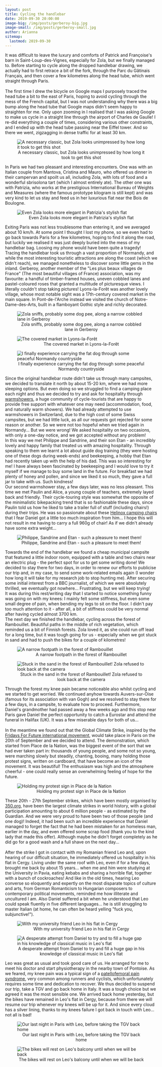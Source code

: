 ```yaml
---
layout: post
title: Cycling the handlebar
date: 2019-09-30 20:00:00
image-big: /img/posts/gerberoy-big.jpg
image-small: /img/posts/gerberoy-small.jpg
author: Arianna
sitemap:
  lastmod: 2019-09-30
---
```

<!--caption: 'A picturesque cobbled street in Gerberoy'-->
It was difficult to leave the luxury and comforts of Patrick and Françoise's barn in Saint-Loup-des-Vignes, especially for Zola, but we finally managed to. Before starting to cycle along the dropped handlebar drawing, we actually had to first retrace a bit of the fork, through the Parc du Gâtinais Français, and then cover a few kilometres along the head tube, which went straight through Paris.   
<br>
The first time I drew the bicycle on Google maps I purposely traced the head tube a bit to the east of Paris, hoping to avoid cycling through the mess of the French capital, but I was not understanding why there was a big bump along the head tube that Google maps didn't seem happy to straighten for me. Only upon zooming in I realised that I was asking Google to make us cycle in a straight line through the airport of Charles de Gaulle! I re-did everything a couple of times, considering various other constraints, and I ended up with the head tube passing near the Eiffel tower. And so there we went, zigzagging in dense traffic for at least 30 km. 

<div id="horizontal-image">
	<figure>
	<img class="img-responsive center-block" src=" /img/posts/eiffel.jpg" alt="A necessary classic, but Zola looks unimpressed by how long it took to get this shot">
	<figcaption style="text-align: center;">A necessary classic, but Zola looks unimpressed by how long it took to get this shot</figcaption>
	</figure><p></p> 
</div>

In Paris we had two pleasant and interesting encounters. One was with an Italian couple from Mantova, Cristina and Mauro, who offered us dinner in their campervan and spoilt us all, including Zola, with lots of food and a wonderful sbrisolona tart (which I almost entirely ate). The other one was with Patrizia, who works at the prestigious International Bureau of Weights and Measures (where the famous prototype kilogram is still kept) and was very kind to let us stay and feed us in her luxurious flat near the Bois de Boulogne.  

<div id="vertical-image">
	<figure>
	<img class="img-responsive center-block" src=" /img/posts/patrizia.jpg" alt="Even Zola looks more elegant in Patrizia's stylish flat">
	<figcaption style="text-align: center;">Even Zola looks more elegant in Patrizia's stylish flat</figcaption>
	</figure><p></p>
</div>

Exiting Paris was not less troublesome than entering it, and we averaged about 10 km/h. At some point I thought I lost my phone, so we even had to go back towards Paris for a few kilometres, hoping to find it along the road, but luckily we realised it was just deeply buried into the mess of my handlebar bag. Loosing my phone would have been quite a tragedy!
<br>
Tracing the handlebar took us through a vast proportion of Normandy, and while the most interesting touristic attractions are along the coast (which we didn't reach), we managed nonetheless to discover some little gems in the inland. Gerberoy, another member of the "Les plus beaux villages de France" (The most beautiful villages of France) association, was my favourite: a handful of timber-framed houses, uneven cobbled lanes and pastel-coloured roses that granted a multitude of picturesque views. I literally couldn't stop taking pictures! Lyons-la-Forêt was another lovely village, whose most notable sight was a 17th-century covered market in the main square. In Pont-de-l'Arche instead we visited the church of Notre-Dame-des-Arts, built in a flamboyant Gothic style and richly decorated.    

<div id="horizontal-image" style="padding-bottom: 0px">
	<figure>
	<img class="img-responsive center-block" src=" /img/posts/gerberoy2.jpg" alt="Zola sniffs, probably some dog pee, along a narrow cobbled lane in Gerberoy">
	<figcaption style="text-align: center;">Zola sniffs, probably some dog pee, along a narrow cobbled lane in Gerberoy</figcaption>
	</figure><p></p>
</div>

<div id="horizontal-image" style="padding-bottom: 0px">
	<figure>
	<img class="img-responsive center-block" src=" /img/posts/lyons.jpg" alt="The covered market in Lyons-la-Forêt">
	<figcaption style="text-align: center;">The covered market in Lyons-la-Forêt</figcaption>
	</figure><p></p>
</div>

<div id="horizontal-image">
	<figure>
	<img class="img-responsive center-block" src=" /img/posts/ari-cargo.jpg" alt="I finally experience carrying the fat dog through some peaceful Normandy countryside">
	<figcaption style="text-align: center;">I finally experience carrying the fat dog through some peaceful Normandy countryside</figcaption>
	</figure><p></p>
</div>

Since the original handlebar route didn't take us through many campsites, we decided to translate it north by about 15-20 km, where we had more sleeping options. But even doing so we struggled to find a camping place each night and thus we decided to try and ask for hospitality through <a class="green" target="_blank"  href="https://www.warmshowers.org/">warmshowers</a>, a huge community of cycle-tourists that are happy to provide free support with whatever one may need (accommodation, food, and naturally warm showers). We had already attempted to use warmshowers in Switzerland, due to the high cost of some Swiss campsites, but we had little luck, as all our requests got rejected for some reason or another. So we were not too hopeful when we tried again in Normandy... But we were wrong! We asked hospitality on two occasions, with only a one-day notice, and we got accepted without any problem! 
<br>
In this way we met Philippe and Sandrine, and their son Etan - an incredibly lovely and happy family that treated us with amazing hospitality. Through speaking to them we learnt a lot about guide dog training (they were hosting one of these dogs during week-ends) and beekeeping, a hobby that Etan had recently taken up with the help of his dad. This was so interesting for me! I have always been fascinated by beekeeping and I would love to try it myself if we manage to buy some land in the future. For breakfast we had plenty of honey and pollen, and since we liked it so much, they gave a full jar to take with us. Such kindness!
<br>
Our second warmshower stay, a few days later, was no less pleasant. This time we met Paulin and Alice, a young couple of teachers, extremely layed back and friendly. Their cycle-touring style was somewhat the opposite of the minimalistic bikepacking trend that is so fashionable these days, since Paulin told us how he liked to take a trailer full of stuff (including chairs!) during their trips. He was so passionate about these <a class="green" target="_blank"  href="https://helinox.com/products/chair-one">Helinox camping chairs</a> that I fear Daniel got a little too much inspiration from him... I hope this will not result in me having to carry a full 960g of chair! As if we didn't already have some extra weight... 

<div id="horizontal-image">
	<figure>
	<img class="img-responsive center-block" src=" /img/posts/philippe-sandrine.jpg" alt="Philippe, Sandrine and Etan - such a pleasure to meet them!">
	<figcaption style="text-align: center;">Philippe, Sandrine and Etan - such a pleasure to meet them!</figcaption>
	</figure><p></p>
</div>

Towards the end of the handlebar we found a cheap municipal campsite that featured a little indoor room, equipped with a table and two chairs near an electric plug - the perfect spot for us to get some writing done! We decided to stay there for two days, in order to renew our efforts to publicise our trip and, in my case, to send some work-related emails again (I wonder how long it will take for my research job to stop hunting me). After securing some initial interest from a BBC journalist, of which we were absolutely thrilled, we eventually got nowhere... Frustrating, but we will keep trying!
<br>
It was during this rest/writing day that I started to notice something funny was going on with my knees: I mainly felt some stiffness, but even some small degree of pain, when bending my legs to sit on the floor. I didn't pay too much attention to it - after all, a bit of stiffness could be very normal after having cycled almost 3700 km. 
<br>
The next day we finished the handlebar, cycling across the forest of Rambouillet. Beautiful paths in the middle of rich vegetation, which reminded us a bit of Finnish forests. Zola loved it, as she could run off lead for a long time, but it was tough going for us - especially when we got stuck in sand and had to push the bikes for a couple of kilometres!

<div id="vertical-image" style="padding-bottom: 0px">
	<figure>
	<img class="img-responsive center-block" src=" /img/posts/rambouillet.jpg" alt="A narrow footpath in the forest of Rambouillet">
	<figcaption style="text-align: center;">A narrow footpath in the forest of Rambouillet</figcaption>
	</figure><p></p>
</div>

<div id="horizontal-image">
	<figure>
	<img class="img-responsive center-block" src=" /img/posts/rambouillet-sand.jpg" alt="Stuck in the sand in the forest of Rambouillet! Zola refused to look back at the camera">
	<figcaption style="text-align: center;">Stuck in the sand in the forest of Rambouillet! Zola refused to look back at the camera</figcaption>
	</figure><p></p>
</div>

Through the forest my knee pain became noticeable also whilst cycling and we started to get worried. We continued anyhow towards Auvers-sur-Oise (famous for its association with van Gogh) and we resolved to stay there for a few days, in a campsite, to evaluate how to proceed. Furthermore, Daniel's grandmother had passed away a few weeks ago and this stop near Paris gave Daniel the perfect opportunity to catch a Eurostar and attend the funeral in Halifax (UK). It was a few miserable days for both of us...     
<br>
In the meantime we found out that the Global Climate Strike, inspired by the <a class="green" target="_blank"  href="https://www.fridaysforfuture.org">Fridays For Future international movement</a>, would take place in Paris on the 20th of September and we decided to attend. The demonstration, which started from Place de la Nation, was the biggest event of the sort that we had ever taken part in: thousands of young people, and some not so young, were marching slowly but steadily, chanting, booing, many holding those protest signs, written on cardboard, that have become an icon of the movement. It was beautiful! The enthusiasm was high and the atmosphere cheerful - one could really sense an overwhelming feeling of hope for the future. 

<div id="horizontal-image">
	<figure>
	<img class="img-responsive center-block" src=" /img/posts/global-strike.jpg" alt="Holding my protest sign in Place de la Nation">
	<figcaption style="text-align: center;">Holding my protest sign in Place de la Nation</figcaption>
	</figure><p></p>
</div>

These 20th - 27th September strikes, which have been mostly organised by <a class="green" target="_blank"  href="https://350.org/">350.org</a>, have been the largest climate strikes in world history, with a global participation amounting to about 6 million people - as estimated by the Guardian. And we were very proud to have been two of those people (and one dog)! Indeed, it had been such an incredible experience that Daniel managed to forget the fact that he had been mistaken for an homeless man, earlier in the day, and even offered some scrap food (thank you to the kind lady that made this offer). Although maybe he didn't forget completely as he did go for a good wash and a full shave on the next day...      
<br>
After the strike I got in contact with my Romanian friend Leo and, upon hearing of our difficult situation, he immediately offered us hospitality in his flat in Cergy. Living under the same roof with Leo, even if for a few days, brought me back by about 15 years... when me and him were studying at the University in Pavia, eating kebabs and sharing a horrible flat, together with a bunch of cockroaches! And like in the old times, hearing Leo converse so eloquently and expertly on the most disparate topics of culture and arts, from German Romanticism to Hungarian composers to contemporary political movements, reminded me how illiterate and uncultured I am. Also Daniel suffered a bit when he understood that Leo could speak fluently in five different languages... he is still struggling to master Italian (at home, he can often be heard yelling "fuck you, subjunctive!"). 

<div id="horizontal-image" style="padding-bottom: 0px">
	<figure>
	<img class="img-responsive center-block" src=" /img/posts/leo.jpg" alt="With my university friend Leo in his flat in Cergy">
	<figcaption style="text-align: center;">With my university friend Leo in his flat in Cergy</figcaption>
	</figure><p></p>
</div>

<div id="vertical-image">
	<figure>
	<img class="img-responsive center-block" src=" /img/posts/music.jpg" alt="A desperate attempt from Daniel to try and to fill a huge gap in his knowledge of classical music in Leo's flat">
	<figcaption style="text-align: center;">A desperate attempt from Daniel to try and fill a huge gap in his knowledge of classical music in Leo's flat</figcaption>
	</figure><p></p>
</div>

Leo was great as usual and took good care of us. He arranged for me to meet his doctor and start physiotherapy in the nearby town of Pontoise. As we feared, my knee pain was a typical sign of a <a class="green" target="_blank"  href="https://en.wikipedia.org/wiki/Patellofemoral_pain_syndrome">patellofemoral pain syndrome</a>, very common among runners and cyclists, which unfortunately requires some time and dedication to recover. We thus decided to suspend our trip, take a TGV and go back home in Italy. It was a tough choice but we agreed it was the most sensible one. We arrived back home yesterday, but the bikes have remained in Leo's flat in Cergy, because from there we will resume our trip whenever my knees will be up for it. And since every cloud has a silver lining, thanks to my knees failure I got back in touch with Leo... not all is bad! 

<div id="horizontal-image" style="padding-bottom: 0px">
	<figure>
	<img class="img-responsive center-block" src=" /img/posts/leo-all.jpg" alt="Our last night in Paris with Leo, before taking the TGV back home">
	<figcaption style="text-align: center;">Our last night in Paris with Leo, before taking the TGV back home</figcaption>
	</figure><p></p>
</div>

<div id="horizontal-image">
	<figure>
	<img class="img-responsive center-block" src=" /img/posts/bikes-leo.jpg" alt="The bikes will rest on Leo's balcony until when we will be back">
	<figcaption style="text-align: center;">The bikes will rest on Leo's balcony until when we will be back</figcaption>
	</figure><p></p>
</div>